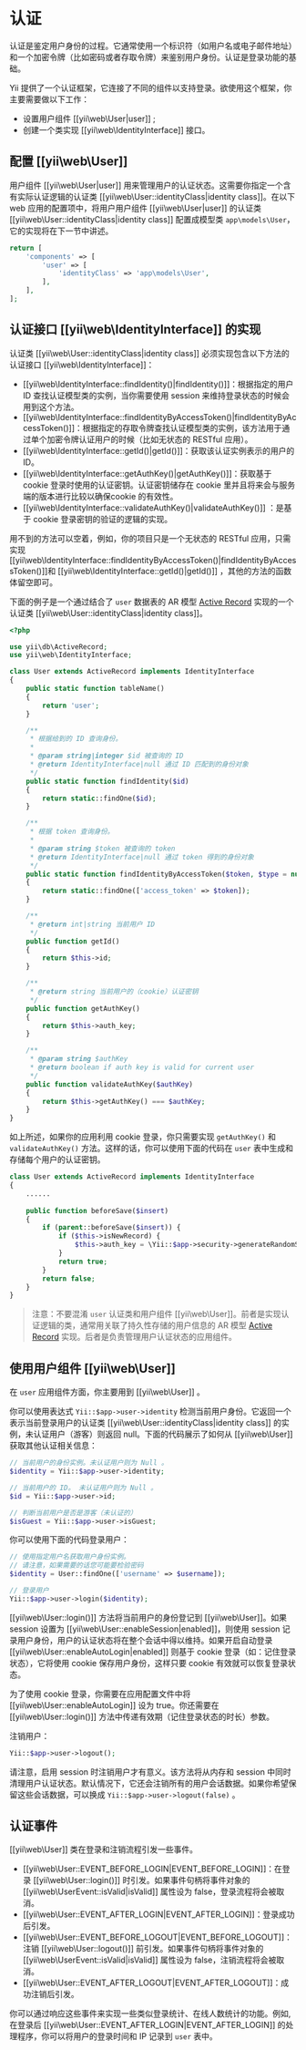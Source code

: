 # 认证

认证是鉴定用户身份的过程。它通常使用一个标识符（如用户名或电子邮件地址）和一个加密令牌（比如密码或者存取令牌）来鉴别用户身份。认证是登录功能的基础。

Yii 提供了一个认证框架，它连接了不同的组件以支持登录。欲使用这个框架，你主要需要做以下工作：
 
* 设置用户组件 [[yii\web\User|user]] ;
* 创建一个类实现 [[yii\web\IdentityInterface]] 接口。

## 配置 [[yii\web\User]] <span id="configuring-user"></span>

用户组件 [[yii\web\User|user]] 用来管理用户的认证状态。这需要你指定一个含有实际认证逻辑的认证类 [[yii\web\User::identityClass|identity class]]。在以下 web 应用的配置项中，将用户用户组件 [[yii\web\User|user]] 的认证类 [[yii\web\User::identityClass|identity class]] 配置成模型类 `app\models\User`， 它的实现将在下一节中讲述。 
  
```php
return [
    'components' => [
        'user' => [
            'identityClass' => 'app\models\User',
        ],
    ],
];
```

## 认证接口 [[yii\web\IdentityInterface]] 的实现 <span id="implementing-identity"></span>

认证类 [[yii\web\User::identityClass|identity class]] 必须实现包含以下方法的认证接口 [[yii\web\IdentityInterface]]：

* [[yii\web\IdentityInterface::findIdentity()|findIdentity()]]：根据指定的用户 ID 查找认证模型类的实例，当你需要使用 session 来维持登录状态的时候会用到这个方法。
* [[yii\web\IdentityInterface::findIdentityByAccessToken()|findIdentityByAccessToken()]]：根据指定的存取令牌查找认证模型类的实例，该方法用于通过单个加密令牌认证用户的时候（比如无状态的 RESTful 应用）。
* [[yii\web\IdentityInterface::getId()|getId()]]：获取该认证实例表示的用户的 ID。
* [[yii\web\IdentityInterface::getAuthKey()|getAuthKey()]]：获取基于 cookie 登录时使用的认证密钥。认证密钥储存在 cookie 里并且将来会与服务端的版本进行比较以确保cookie 的有效性。
* [[yii\web\IdentityInterface::validateAuthKey()|validateAuthKey()]] ：是基于 cookie 登录密钥的验证的逻辑的实现。

用不到的方法可以空着，例如，你的项目只是一个无状态的 RESTful 应用，只需实现 [[yii\web\IdentityInterface::findIdentityByAccessToken()|findIdentityByAccessToken()]]和 [[yii\web\IdentityInterface::getId()|getId()]] ，其他的方法的函数体留空即可。

下面的例子是一个通过结合了 `user` 数据表的 AR 模型 [Active Record](db-active-record.md) 实现的一个认证类 [[yii\web\User::identityClass|identity class]]。

```php
<?php

use yii\db\ActiveRecord;
use yii\web\IdentityInterface;

class User extends ActiveRecord implements IdentityInterface
{
    public static function tableName()
    {
        return 'user';
    }

    /**
     * 根据给到的 ID 查询身份。
     *
     * @param string|integer $id 被查询的 ID
     * @return IdentityInterface|null 通过 ID 匹配到的身份对象
     */
    public static function findIdentity($id)
    {
        return static::findOne($id);
    }

    /**
     * 根据 token 查询身份。
     *
     * @param string $token 被查询的 token
     * @return IdentityInterface|null 通过 token 得到的身份对象
     */
    public static function findIdentityByAccessToken($token, $type = null)
    {
        return static::findOne(['access_token' => $token]);
    }

    /**
     * @return int|string 当前用户 ID
     */
    public function getId()
    {
        return $this->id;
    }

    /**
     * @return string 当前用户的（cookie）认证密钥
     */
    public function getAuthKey()
    {
        return $this->auth_key;
    }

    /**
     * @param string $authKey
     * @return boolean if auth key is valid for current user
     */
    public function validateAuthKey($authKey)
    {
        return $this->getAuthKey() === $authKey;
    }
}
```

如上所述，如果你的应用利用 cookie 登录，你只需要实现 `getAuthKey()` 和 `validateAuthKey()` 方法。这样的话，你可以使用下面的代码在 `user` 表中生成和存储每个用户的认证密钥。

```php
class User extends ActiveRecord implements IdentityInterface
{
    ......
    
    public function beforeSave($insert)
    {
        if (parent::beforeSave($insert)) {
            if ($this->isNewRecord) {
                $this->auth_key = \Yii::$app->security->generateRandomString();
            }
            return true;
        }
        return false;
    }
}
```

> 注意：不要混淆 `user` 认证类和用户组件 [[yii\web\User]]。前者是实现认证逻辑的类，通常用关联了持久性存储的用户信息的 AR 模型 [Active Record](db-active-record.md) 实现。后者是负责管理用户认证状态的应用组件。

## 使用用户组件 [[yii\web\User]] <span id="using-user"></span>

在 `user` 应用组件方面，你主要用到 [[yii\web\User]] 。

你可以使用表达式 `Yii::$app->user->identity` 检测当前用户身份。它返回一个表示当前登录用户的认证类 [[yii\web\User::identityClass|identity class]] 的实例，未认证用户（游客）则返回 null。下面的代码展示了如何从 [[yii\web\User]] 获取其他认证相关信息：

```php
// 当前用户的身份实例。未认证用户则为 Null 。
$identity = Yii::$app->user->identity;

// 当前用户的 ID。 未认证用户则为 Null 。
$id = Yii::$app->user->id;

// 判断当前用户是否是游客（未认证的）
$isGuest = Yii::$app->user->isGuest;
```

你可以使用下面的代码登录用户：

```php
// 使用指定用户名获取用户身份实例。
// 请注意，如果需要的话您可能要检验密码
$identity = User::findOne(['username' => $username]);

// 登录用户
Yii::$app->user->login($identity);
```

[[yii\web\User::login()]] 方法将当前用户的身份登记到 [[yii\web\User]]。如果 session 设置为 [[yii\web\User::enableSession|enabled]]，则使用 session 记录用户身份，用户的认证状态将在整个会话中得以维持。如果开启自动登录 [[yii\web\User::enableAutoLogin|enabled]] 则基于 cookie 登录（如：记住登录状态），它将使用 cookie 保存用户身份，这样只要 cookie 有效就可以恢复登录状态。

为了使用 cookie 登录，你需要在应用配置文件中将 [[yii\web\User::enableAutoLogin]] 设为 true。你还需要在 [[yii\web\User::login()]] 方法中传递有效期（记住登录状态的时长）参数。

注销用户：

```php
Yii::$app->user->logout();
```

请注意，启用 session 时注销用户才有意义。该方法将从内存和 session 中同时清理用户认证状态。默认情况下，它还会注销所有的用户会话数据。如果你希望保留这些会话数据，可以换成 `Yii::$app->user->logout(false)` 。

## 认证事件 <span id="auth-events"></span>

[[yii\web\User]] 类在登录和注销流程引发一些事件。

* [[yii\web\User::EVENT_BEFORE_LOGIN|EVENT_BEFORE_LOGIN]]：在登录 [[yii\web\User::login()]] 时引发。如果事件句柄将事件对象的 [[yii\web\UserEvent::isValid|isValid]] 属性设为 false，登录流程将会被取消。
* [[yii\web\User::EVENT_AFTER_LOGIN|EVENT_AFTER_LOGIN]]：登录成功后引发。
* [[yii\web\User::EVENT_BEFORE_LOGOUT|EVENT_BEFORE_LOGOUT]]：注销 [[yii\web\User::logout()]] 前引发。如果事件句柄将事件对象的 [[yii\web\UserEvent::isValid|isValid]] 属性设为 false，注销流程将会被取消。
* [[yii\web\User::EVENT_AFTER_LOGOUT|EVENT_AFTER_LOGOUT]]：成功注销后引发。

你可以通过响应这些事件来实现一些类似登录统计、在线人数统计的功能。例如,在登录后 [[yii\web\User::EVENT_AFTER_LOGIN|EVENT_AFTER_LOGIN]] 的处理程序，你可以将用户的登录时间和 IP 记录到 `user` 表中。
